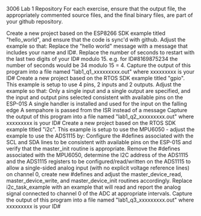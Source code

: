 3006 Lab 1 Repository
For each exercise, ensure that the output file, the appropriately commented source files, and the final binary files, are part of your github repository.

Create a new project based on the ESP8266 SDK example titled "hello_world", and ensure that the code is sync'd with github. Adjust the example so that:
Replace the "hello world" message with a message that includes your name and ID#.
Replace the number of seconds to restart with the last two digits of your ID# modulo 15. e.g. for ID#8169875234 the number of seconds would be 34 modulo 15 = 4.
Capture the output of this program into a file named "lab1_q1_xxxxxxxxx.out" where xxxxxxxxx is your ID#
Create a new project based on the RTOS SDK example titled "gpio". This example is setup to use 4 pins, 2 inputs and 2 outputs. Adjust the example so that:
Only a single input and a single output are specified, and the input and output pins selected consistent with available pins on the ESP-01S
A single handler is installed and used for the input on the falling edge
A sempahore is passed from the ISR instead of a message
Capture the output of this program into a file named "lab1_q2_xxxxxxxxx.out" where xxxxxxxxx is your ID# Create a new project based on the RTOS SDK example titled "i2c". This example is setup to use the MPU6050 - adjust the example to use the ADS1115 by:
Configure the #defines associated with the SCL and SDA lines to be consistent with available pins on the ESP-01S and verify that the master_init routine is appropriate.
Remove the #defines associated with the MPU6050, determine the I2C address of the ADS1115 and the ADS1115 registers to be configured/read/written on the ADS1115 to allow a single-sided analog input (with no explicit voltage reference lines) on channel 0, create new #defines and adjust the master_device_read, master_device_write, and master_device_init routines accordingly.
Replace i2c_task_example with an example that will read and report the analog signal connected to channel 0 of the ADC at appropriate intervals.
Capture the output of this program into a file named "lab1_q3_xxxxxxxxx.out" where xxxxxxxxx is your ID#
